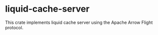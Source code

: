 # liquid-cache-server

This crate implements liquid cache server using the Apache Arrow Flight protocol. 
